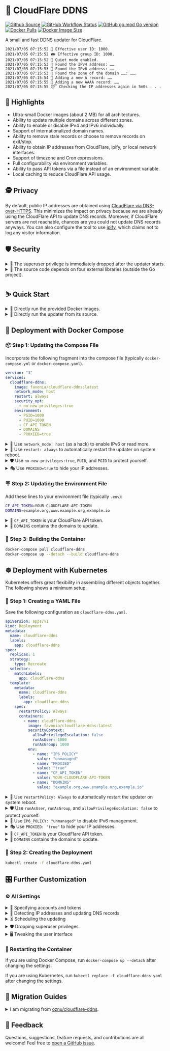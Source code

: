 # 🌟 CloudFlare DDNS

[![Github Source](https://img.shields.io/badge/source-github-orange)](https://github.com/favonia/cloudflare-ddns)
[![GitHub Workflow Status](https://img.shields.io/github/workflow/status/favonia/cloudflare-ddns/Building%20and%20Pushing)](https://github.com/favonia/cloudflare-ddns/actions/workflows/build.yaml)
[![GitHub go.mod Go version](https://img.shields.io/github/go-mod/go-version/favonia/cloudflare-ddns)](https://golang.org/doc/install)
[![Docker Pulls](https://img.shields.io/docker/pulls/favonia/cloudflare-ddns)](https://hub.docker.com/r/favonia/cloudflare-ddns)
[![Docker Image Size](https://img.shields.io/docker/image-size/favonia/cloudflare-ddns/latest)](https://hub.docker.com/r/favonia/cloudflare-ddns)

A small and fast DDNS updater for CloudFlare.

```
2021/07/05 07:15:52 🧑 Effective user ID: 1000.
2021/07/05 07:15:52 👪 Effective group ID: 1000.
2021/07/05 07:15:52 🤫 Quiet mode enabled.
2021/07/05 07:15:53 🧐 Found the IPv4 address: ……
2021/07/05 07:15:53 🧐 Found the IPv6 address: ……
2021/07/05 07:15:53 🧐 Found the zone of the domain ……: …….
2021/07/05 07:15:54 👶 Adding a new A record: ……
2021/07/05 07:15:55 👶 Adding a new AAAA record: ……
2021/07/05 07:15:55 😴 Checking the IP addresses again in 5m0s . . .
```

## 📜 Highlights

* Ultra-small Docker images (about 2 MB) for all architectures.
* Ability to update multiple domains across different zones.
* Ability to enable or disable IPv4 and IPv6 individually.
* Support of internationalized domain names.
* Ability to remove stale records or choose to remove records on exit/stop.
* Ability to obtain IP addresses from CloudFlare, ipify, or local network interfaces.
* Support of timezone and Cron expressions.
* Full configurability via environment variables.
* Ability to pass API tokens via a file instead of an environment variable.
* Local caching to reduce CloudFlare API usage.

## 🕵️ Privacy

By default, public IP addresses are obtained using [CloudFlare via DNS-over-HTTPS](https://developers.cloudflare.com/1.1.1.1/dns-over-https). This minimizes the impact on privacy because we are already using the CloudFlare API to update DNS records. Moreover, if CloudFlare servers are not reachable, chances are you could not update DNS records anyways. You can also configure the tool to use [ipify](https://www.ipify.org), which claims not to log any visitor information.

## 🛡️ Security

<details><summary>🚷 The superuser privilege is immediately dropped after the updater starts.</summary>

The updater honors `PGID` and `PUID` and will drop Linux capabilities (divided superuser privileges).
</details>

<details><summary>🔌 The source code depends on four external libraries (outside the Go project).</summary>

- [cap](https://sites.google.com/site/fullycapable):\
  Manipulation of Linux capabilities.
- [cloudflare-go](https://github.com/cloudflare/cloudflare-go):\
  The official Go binding of CloudFlare API v4. It provides robust handling of pagination, rate limiting, and other tricky details.
- [cron](https://github.com/robfig/cron):\
  Parsing of Cron expressions.
- [go-cache](https://github.com/patrickmn/go-cache):\
  Essentially `map[string]interface{}` with expiration times.
</details>

## ⛷️ Quick Start

<details>
<summary>🐋 Directly run the provided Docker images.</summary>

```bash
docker run \
  --network host \
  -e CF_API_TOKEN=YOUR-CLOUDFLARE-API-TOKEN \
  -e DOMAINS=www.example.org \
  -e PROXIED=true \
  favonia/cloudflare-ddns
```
</details>

<details>
<summary>🧬 Directly run the updater from its source.</summary>

You need the [Go tool](https://golang.org/doc/install) to run the updater from its source.

```bash
export CF_API_TOKEN=YOUR-CLOUDFLARE-API-TOKEN
export DOMAINS=www.example.org
export PROXIED=true
go run ./cmd/ddns.go
```
</details>

## 🐋 Deployment with Docker Compose

### 📦 Step 1: Updating the Compose File

Incorporate the following fragment into the compose file (typically `docker-compose.yml` or `docker-compose.yaml`).

```yaml
version: "3"
services:
  cloudflare-ddns:
    image: favonia/cloudflare-ddns:latest
    network_mode: host
    restart: always
    security_opt:
      - no-new-privileges:true
    environment:
      - PGID=1000
      - PUID=1000
      - CF_API_TOKEN
      - DOMAINS
      - PROXIED=true
```

<details>
<summary>📡 Use <code>network_mode: host</code> (as a hack) to enable IPv6 or read more.</summary>

The setting `network_mode: host` is for IPv6. If you wish to keep the network separated from the host network, check out the [proper way to enable IPv6 support](https://docs.docker.com/config/daemon/ipv6/).
</details>

<details>
<summary>🔁 Use <code>restart: always</code> to automatically restart the updater on system reboot.</summary>

Docker’s default restart policies should prevent excessive logging when there are configuration errors.
</details>

<details>
<summary>🛡️ Use <code>no-new-privileges:true</code>, <code>PUID</code>, and <code>PGID</code> to protect yourself.</summary>

Change `1000` to the user or group IDs you wish to use to run the updater. The setting `no-new-privileges:true` provides additional protection, especially when you run the container as a non-superuser. The updater itself will read <code>PUID</code> and <code>PGID</code> and attempt to drop all those privileges as much as possible.
</details>

<details>
<summary>🎭 Use <code>PROXIED=true</code> to hide your IP addresses.</summary>

The setting `PROXIED=true` instructs CloudFlare to cache webpages on your machine and hide your actual IP addresses. If you wish to bypass that and expose your actual IP addresses, simply remove `PROXIED=true`. (The default value of `PROXIED` is `false`.)
</details>

### 🪧 Step 2: Updating the Environment File

Add these lines to your environment file (typically `.env`):
```bash
CF_API_TOKEN=YOUR-CLOUDFLARE-API-TOKEN
DOMAINS=example.org,www.example.org,example.io
```

<details>
<summary>🔑 <code>CF_API_TOKEN</code> is your CloudFlare API token.</summary>

The value of `CF_API_TOKEN` should be an API **token** (_not_ an API key), which can be obtained from the [API Tokens page](https://dash.cloudflare.com/profile/api-tokens). Use the **Edit zone DNS** template to create and copy a token into the environment file. ⚠️ The less secure API key authentication is deliberately _not_ supported.
</details>

<details>
<summary>📍 <code>DOMAINS</code> contains the domains to update.</summary>

The value of `DOMAINS` should be a list of fully qualified domain names separated by commas. For example, `DOMAINS=example.org,www.example.org,example.io` instructs the tool to manage the domains `example.org`, `www.example.org`, and `example.io`. These domains do not have to be in the same zone---the tool will identify their zones automatically.
</details>

### 🚀 Step 3: Building the Container

```bash
docker-compose pull cloudflare-ddns
docker-compose up --detach --build cloudflare-ddns
```

## ☸️ Deployment with Kubernetes

Kubernetes offers great flexibility in assembling different objects together. The following shows a minimum setup.

### 📝 Step 1: Creating a YAML File

Save the following configuration as `cloudflare-ddns.yaml`.

```yaml
apiVersion: apps/v1
kind: Deployment
metadata:
  name: cloudflare-ddns
  labels:
    app: cloudflare-ddns
spec:
  replicas: 1
  strategy:
    type: Recreate
  selector:
    matchLabels:
      app: cloudflare-ddns
  template:
    metadata:
      name: cloudflare-ddns
      labels:
        app: cloudflare-ddns
    spec:
      restartPolicy: Always
      containers:
        - name: cloudflare-ddns
          image: favonia/cloudflare-ddns:latest
          securityContext:
            allowPrivilegeEscalation: false
            runAsUser: 1000
            runAsGroup: 1000
          env:
            - name: "IP6_POLICY"
              value: "unmanaged"
            - name: "PROXIED"
              value: "true"
            - name: "CF_API_TOKEN"
              value: YOUR-CLOUDFLARE-API-TOKEN
            - name: "DOMAINS"
              value: "example.org,www.example.org,example.io"
```

<details>
<summary>🔁 Use <code>restartPolicy: Always</code> to automatically restart the updater on system reboot.</summary>

Kubernetes’s default restart policies should prevent excessive logging when there are configuration errors.
</details>

<details>
<summary>🛡️ Use <code>runAsUser</code>, <code>runAsGroup</code>, and <code>allowPrivilegeEscalation: false</code> to protect yourself.</summary>

Kubernetes comes with built-in support to drop superuser privileges. The updater itself will also attempt to drop all of them.
</details>

<details>
<summary>📡 Use <code>IP6_POLICY: "unmanaged"</code> to disable IPv6 management.</summary>

The support of IPv6 in Kubernetes has been improving, but a working setup still takes effort. Since Kubernetes 1.21+, the [IPv4/IPv6 dual stack](https://kubernetes.io/docs/concepts/services-networking/dual-stack/) is enabled by default, but a setup which allows IPv6 egress traffic (_e.g.,_ to reach CloudFlare servers to detect public IPv6 addresses) still requires deep understanding of Kubernetes and is beyond this simple guide. The popular tool [minicube](https://minikube.sigs.k8s.io/), which implements a simple local Kubernetes cluster, unfortunately [does not support IPv6 yet.](https://minikube.sigs.k8s.io/docs/faq/#does-minikube-support-ipv6) Until there is an easy way to enable IPv6 in Kubernetes, the template in this simple guide will have IPv6 disabled.

If you manage to enable IPv6, congratulations. Feel free to remove `IP6_POLICY: "unmanaged"` to detect and update both `A` and `AAAA` records. There is almost no danger in enabling IPv6 even when the IPv6 setup is not working. The only issue is that the updater will remove all `AAAA` records associated with the domains in `DOMAINS` because those records will appear to be stale. The deleted records will be recreated once the updater can correctly detect the IPv6 addresses.
</details>

<details>
<summary>🎭 Use <code>PROXIED: "true"</code> to hide your IP addresses.</summary>

The setting `PROXIED: "true"` instructs CloudFlare to cache webpages on your machine and hide your actual IP addresses. If you wish to bypass that and expose your actual IP addresses, simply remove `PROXIED: "true"`. (The default value of `PROXIED` is `false`.)
</details>

<details>
<summary>🔑 <code>CF_API_TOKEN</code> is your CloudFlare API token.</summary>

The value of `CF_API_TOKEN` should be an API **token** (_not_ an API key), which can be obtained from the [API Tokens page](https://dash.cloudflare.com/profile/api-tokens). Use the **Edit zone DNS** template to create and copy a token into the environment file. ⚠️ The less secure API key authentication is deliberately _not_ supported.
</details>

<details>
<summary>📍 <code>DOMAINS</code> contains the domains to update.</summary>

The value of `DOMAINS` should be a list of fully qualified domain names separated by commas. For example, `DOMAINS=example.org,www.example.org,example.io` instructs the tool to manage the domains `example.org`, `www.example.org`, and `example.io`. These domains do not have to be in the same zone---the tool will identify their zones automatically.
</details>

### 🚀 Step 2: Creating the Deployment

```sh
kubectl create -f cloudflare-ddns.yaml
```

## 🎛️ Further Customization

### ⚙️ All Settings

<details>
<summary>🔑 Specifying accounts and tokens</summary>

| Name | Valid Values | Meaning | Required? | Default Value |
| ---- | ------------ | ------- | --------- | ------------- |
| `CF_ACCOUNT_ID` | CloudFlare Account IDs | The account ID used to distinguish multiple zone IDs with the same name | No | `""` (unset) |
| `CF_API_TOKEN_FILE` | Paths to files containing CloudFlare API tokens | A file that contains the token to access the CloudFlare API | Exactly one of `CF_API_TOKEN` and `CF_API_TOKEN_FILE` should be set | N/A |
| `CF_API_TOKEN` | CloudFlare API tokens | The token to access the CloudFlare API | Exactly one of `CF_API_TOKEN` and `CF_API_TOKEN_FILE` should be set | N/A |

In most cases, `CF_ACCOUNT_ID` is not needed.
</details>

<details>
<summary>📍 Detecting IP addresses and updating DNS records</summary>

| Name | Valid Values | Meaning | Required? | Default Value |
| ---- | ------------ | ------- | --------- | ------------- |
| `DELETE_ON_STOP` | `1`, `t`, `T`, `TRUE`, `true`, `True`, `0`, `f`, `F`, `FALSE`, `false`, and `False` | Whether managed DNS records should be deleted on exit | No | `false`
| `DOMAINS` | Comma-separated fully qualified domain names | The domains this tool should manage | (See below) | N/A
| `IP4_DOMAINS` | Comma-separated fully qualified domain names | The domains this tool should manage for `A` records | (See below) | N/A
| `IP4_POLICY` | `cloudflare`, `ipify`, `local`, and `unmanaged` | (See below) | No | `cloudflare` if `DOMAINS` or `IP4_DOMAINS` is not empty; otherwise, `unmanaged`
| `IP6_DOMAINS` | Comma-separated fully qualified domain names | The domains this tool should manage for `AAAA` records | (See below) | N/A
| `IP6_POLICY` | `cloudflare`, `ipify`, `local`, and `unmanaged` | (See below) | No | `cloudflare` if `DOMAINS` or `IP6_DOMAINS` is not empty; otherwise, `unmanaged`
| `PROXIED` | `1`, `t`, `T`, `TRUE`, `true`, `True`, `0`, `f`, `F`, `FALSE`, `false`, and `False` | Whether new DNS records should be proxied by CloudFlare | No | `false`
| `TTL` | Time-to-live (TTL) values in seconds | The TTL values used to create new DNS records | No | `1` (This means “automatic” to CloudFlare)

> <details>
> <summary>📜 Available policies for <code>IP4_POLICY</code> and <code>IP6_POLICY</code></summary>
>
> - `cloudflare`\
>  Get the public IP address by querying `whoami.cloudflare.` against [CloudFlare via DNS-over-HTTPS](https://developers.cloudflare.com/1.1.1.1/dns-over-https) and update DNS records accordingly.
> - `ipify`\
>   Get the public IP address via [ipify’s public API](https://www.ipify.org/) and update DNS records accordingly.
> - `local`\
>   Get the address via local network interfaces and update DNS records accordingly. When multiple local network interfaces or in general multiple IP addresses are present, the tool will use the address that would have been used for outbound UDP connections to CloudFlare servers. ⚠️ You need access to the host network (such as `network_mode: host` in Docker Compose or `hostNetwork: true` in Kubernetes) for this policy, for otherwise the tool will detect the addresses inside the [bridge network in Docker](https://docs.docker.com/network/bridge/) or the [default namespaces in Kubernetes](https://kubernetes.io/docs/concepts/overview/working-with-objects/namespaces/) instead of those in the host network.
> - `unmanaged`\
>   Stop the DNS updating completely. Existing DNS records will not be removed.
>
> The option `IP4_POLICY` is governing IPv4 addresses and `A`-type records, while the option `IP6_POLICY` is governing IPv6 addresses and `AAAA`-type records. The two options act independently of each other.
> </details>

> <details>
> <summary>📍 Requirements of domain specifications: <code>DOMAINS</code> and <code>IP4/6_DOMAINS</code></summary>
>
> At least one domain should be specified in `DOMAINS`, `IP4_DOMAINS`, or `IP6_DOMAINS`, for otherwise this updater has nothing to do. It is fine to list the same domain in both `IP4_DOMAINS` and `IP6_DOMAINS`, which is equivalent to listing it in `DOMAINS`.
> </details>

</details>

<details>
<summary>⏳ Scheduling the updating</summary>

| Name | Valid Values | Meaning | Required? | Default Value |
| ---- | ------------ | ------- | --------- | ------------- |
| `CACHE_EXPIRATION` | Positive time duration with a unit, such as `1h` or `10m`. See [time.ParseDuration](https://golang.org/pkg/time/#ParseDuration) | The expiration of cached CloudFlare API responses | No | `6h0m0s` (6 hours)
| `DETECTION_TIMEOUT` | Positive time duration with a unit, such as `1h` or `10m`. See [time.ParseDuration](https://golang.org/pkg/time/#ParseDuration) | The timeout of each attempt to detect IP addresses | No | `5s` (5 seconds)
| `REFRESH_CRON` | Cron expressions; [documentation of cron](https://pkg.go.dev/github.com/robfig/cron/v3#hdr-CRON_Expression_Format). | The schedule to re-check IP addresses and update DNS records (if necessary) | No | `@every 5m` (every 5 minutes)
| `REFRESH_ON_START` | `1`, `t`, `T`, `TRUE`, `true`, `True`, `0`, `f`, `F`, `FALSE`, `false`, and `False` | Whether to check IP addresses on start regardless of `REFRESH_CRON` | No | `true`
| `TZ` | Recognized timezones, such as `UTC` | The timezone used for logging and parsing `REFRESH_CRON` | No | `UTC`
| `UPDATE_TIMEOUT` | Positive time duration with a unit, such as `1h` or `10m`. See [time.ParseDuration](https://golang.org/pkg/time/#ParseDuration) | The timeout of each attempt to update DNS records, per domain, per record type | No | `15s` (15 seconds)

Note that the update schedule does not take the time to update records into consideration. For example, if the schedule is “for every 5 minutes”, and if the updating itself takes 2 minutes, then the interval between adjacent updates is 3 minutes, not 5 minutes.
</details>

<details>
<summary>🛡️ Dropping superuser privileges</summary>

| Name | Valid Values | Meaning | Required? | Default Value |
| ---- | ------------ | ------- | --------- | ------------- |
| `PGID` | Non-zero POSIX group ID | The effective group ID the tool should assume | No | Effective group ID; if it is zero, then the real group ID; if it is still zero, then `1000`
| `PUID` | Non-zero POSIX user ID | The effective user ID the tool should assume | No | Effective user ID; if it is zero, then the real user ID; if it is still zero, then `1000`

The tool will also try to drop supplementary groups.
</details>

<details>
<summary>🖥️ Tweaking the user interface</summary>

| Name | Valid Values | Meaning | Required? | Default Value |
| ---- | ------------ | ------- | --------- | ------------- |
| `QUIET` | `1`, `t`, `T`, `TRUE`, `true`, `True`, `0`, `f`, `F`, `FALSE`, `false`, and `False` | Whether the tool should reduce the logging | No | `false`
</details>

### 🔁 Restarting the Container

If you are using Docker Compose, run `docker-compose up --detach` after changing the settings.

If you are using Kubernetes, run `kubectl replace -f cloudflare-ddns.yaml` after changing the settings.

## 🚵 Migration Guides

<details>
<summary>I am migrating from <a href="https://hub.docker.com/r/oznu/cloudflare-ddns/">oznu/cloudflare-ddns</a>.</summary>

⚠️ [oznu/cloudflare-ddns](https://hub.docker.com/r/oznu/cloudflare-ddns/) relies on unverified DNS responses to obtain public IP addresses; a malicious hacker could potentially manipulate DNS responses and trick it into updating your domain with any IP address.

| Old Parameter |  | New Paramater |
| ------------- | - | ------------- |
| `API_KEY=key` | ✔️ | Use `CF_API_TOKEN=key` |
| `API_KEY_FILE=file` | ✔️ | Use `CF_API_TOKEN_FILE=file` |
| `ZONE=example.org` and `SUBDOMAIN=sub` | ✔️ | Use `DOMAINS=sub.example.org` directly |
| `PROXIED=true` | ✔️ | Same |
| `RRTYPE=A` | ✔️ | Use `IP6_POLICY=unmanaged` to disable IPv6 |
| `RRTYPE=AAAA` | ✔️ | Use `IP4_POLICY=unmanaged` to disable IPv4 |
| `DELETE_ON_STOP=true` | ✔️ | Same |
| `INTERFACE=iface` | ✔️ | Not required for `local` policies; the tool can handle multiple network interfaces |
| `CUSTOM_LOOKUP_CMD=cmd` | ❌ | _There is not even a shell in the minimum Docker image._ |
| `DNS_SERVER=server` | ❌ | _Only the CloudFlare server is supported._ |

</details>

## 💖 Feedback

Questions, suggestions, feature requests, and contributions are all welcome! Feel free to [open a GitHub issue](https://github.com/favonia/cloudflare-ddns/issues/new).
